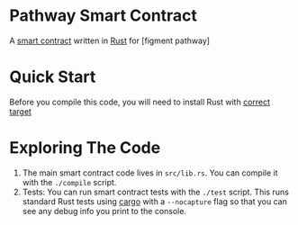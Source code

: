 # Pathway Smart Contract

A [smart contract] written in [Rust] for [figment pathway]

# Quick Start

Before you compile this code, you will need to install Rust with [correct target]

# Exploring The Code

1. The main smart contract code lives in `src/lib.rs`. You can compile it with
   the `./compile` script.
2. Tests: You can run smart contract tests with the `./test` script. This runs
   standard Rust tests using [cargo] with a `--nocapture` flag so that you
   can see any debug info you print to the console.

[smart contract]: https://docs.near.org/docs/develop/contracts/overview
[rust]: https://www.rust-lang.org/
[correct target]: https://github.com/near/near-sdk-rs#pre-requisites
[cargo]: https://doc.rust-lang.org/book/ch01-03-hello-cargo.html
